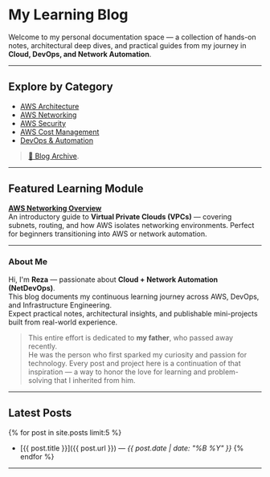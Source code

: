 # My Learning Blog 

Welcome to my personal documentation space — a collection of hands-on notes, architectural deep dives, and practical guides from my journey in **Cloud, DevOps, and Network Automation**.

---

##  Explore by Category

- [AWS Architecture](archive.html#aws-architecture)
- [AWS Networking](archive.html#aws-networking)
- [AWS Security](archive.html#aws-security)
- [AWS Cost Management](archive.html#aws-cost-management)
- [DevOps & Automation](archive.html#devops--automation)

> [📁 Blog Archive](archive.html).

---

##  Featured Learning Module
**[AWS Networking Overview](2025/10/20/aws-networking-overview.html)**  
An introductory guide to **Virtual Private Clouds (VPCs)** — covering subnets, routing, and how AWS isolates networking environments. Perfect for beginners transitioning into AWS or network automation.

---

###  About Me

Hi, I'm **Reza** — passionate about **Cloud + Network Automation (NetDevOps)**.  
This blog documents my continuous learning journey across AWS, DevOps, and Infrastructure Engineering.  
Expect practical notes, architectural insights, and publishable mini-projects built from real-world experience.

>This entire effort is dedicated to **my father**, who passed away recently.  
He was the person who first sparked my curiosity and passion for technology. Every post and project here is a continuation of that inspiration — a way to honor the love for learning and problem-solving that I inherited from him.

---

##  Latest Posts

{% for post in site.posts limit:5 %}
- [{{ post.title }}]({{ post.url }}) — *{{ post.date | date: "%B %Y" }}*
{% endfor %}

---
